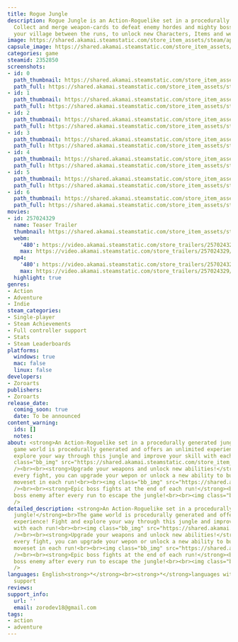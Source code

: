 ```yaml
---
title: Rogue Jungle
description: Rogue Jungle is an Action-Roguelike set in a procedurally generated jungle.
  Collect and merge weapon-cards to defeat enemy hordes and mighty bosses. Build up
  your village between the runs, to unlock new Characters, Items and weapons.
image: https://shared.akamai.steamstatic.com/store_item_assets/steam/apps/2352850/header.jpg?t=1729293364
capsule_image: https://shared.akamai.steamstatic.com/store_item_assets/steam/apps/2352850/capsule_231x87.jpg?t=1729293364
categories: game
steamid: 2352850
screenshots:
- id: 0
  path_thumbnail: https://shared.akamai.steamstatic.com/store_item_assets/steam/apps/2352850/ss_33de46507fe51e249a6895fa2be3668016b10b76.600x338.jpg?t=1729293364
  path_full: https://shared.akamai.steamstatic.com/store_item_assets/steam/apps/2352850/ss_33de46507fe51e249a6895fa2be3668016b10b76.1920x1080.jpg?t=1729293364
- id: 1
  path_thumbnail: https://shared.akamai.steamstatic.com/store_item_assets/steam/apps/2352850/ss_e33460fb7ba5491f5e3c49f5fc36d3b3cb11d969.600x338.jpg?t=1729293364
  path_full: https://shared.akamai.steamstatic.com/store_item_assets/steam/apps/2352850/ss_e33460fb7ba5491f5e3c49f5fc36d3b3cb11d969.1920x1080.jpg?t=1729293364
- id: 2
  path_thumbnail: https://shared.akamai.steamstatic.com/store_item_assets/steam/apps/2352850/ss_d6bbe086a5e84582fafed1e822a3275fce96775e.600x338.jpg?t=1729293364
  path_full: https://shared.akamai.steamstatic.com/store_item_assets/steam/apps/2352850/ss_d6bbe086a5e84582fafed1e822a3275fce96775e.1920x1080.jpg?t=1729293364
- id: 3
  path_thumbnail: https://shared.akamai.steamstatic.com/store_item_assets/steam/apps/2352850/ss_0c218542782d13831f9b0966415ee670396b383f.600x338.jpg?t=1729293364
  path_full: https://shared.akamai.steamstatic.com/store_item_assets/steam/apps/2352850/ss_0c218542782d13831f9b0966415ee670396b383f.1920x1080.jpg?t=1729293364
- id: 4
  path_thumbnail: https://shared.akamai.steamstatic.com/store_item_assets/steam/apps/2352850/ss_2e97c9d88410d3df54f530b3ee10dad0c8e58a9d.600x338.jpg?t=1729293364
  path_full: https://shared.akamai.steamstatic.com/store_item_assets/steam/apps/2352850/ss_2e97c9d88410d3df54f530b3ee10dad0c8e58a9d.1920x1080.jpg?t=1729293364
- id: 5
  path_thumbnail: https://shared.akamai.steamstatic.com/store_item_assets/steam/apps/2352850/ss_b1b4be1221d335d32dacd52c33e6241d09de8933.600x338.jpg?t=1729293364
  path_full: https://shared.akamai.steamstatic.com/store_item_assets/steam/apps/2352850/ss_b1b4be1221d335d32dacd52c33e6241d09de8933.1920x1080.jpg?t=1729293364
- id: 6
  path_thumbnail: https://shared.akamai.steamstatic.com/store_item_assets/steam/apps/2352850/ss_87a3208348fbe7ef45f093d26ab298119a0c8a6e.600x338.jpg?t=1729293364
  path_full: https://shared.akamai.steamstatic.com/store_item_assets/steam/apps/2352850/ss_87a3208348fbe7ef45f093d26ab298119a0c8a6e.1920x1080.jpg?t=1729293364
movies:
- id: 257024329
  name: Teaser Trailer
  thumbnail: https://shared.akamai.steamstatic.com/store_item_assets/steam/apps/257024329/450c263a8bb88d5229a3c6f3648cbbed16fda830/movie_600x337.jpg?t=1729293363
  webm:
    '480': https://video.akamai.steamstatic.com/store_trailers/257024329/movie480_vp9.webm?t=1729293363
    max: https://video.akamai.steamstatic.com/store_trailers/257024329/movie_max_vp9.webm?t=1729293363
  mp4:
    '480': https://video.akamai.steamstatic.com/store_trailers/257024329/movie480.mp4?t=1729293363
    max: https://video.akamai.steamstatic.com/store_trailers/257024329/movie_max.mp4?t=1729293363
  highlight: true
genres:
- Action
- Adventure
- Indie
steam_categories:
- Single-player
- Steam Achievements
- Full controller support
- Stats
- Steam Leaderboards
platforms:
  windows: true
  mac: false
  linux: false
developers:
- Zoroarts
publishers:
- Zoroarts
release_date:
  coming_soon: true
  date: To be announced
content_warning:
  ids: []
  notes:
about: <strong>An Action-Roguelike set in a procedurally generated jungle!</strong><br>The
  game world is procedurally generated and offers an unlimited experience! Fight and
  explore your way through this jungle and improve your skill with each run!<br><br><img
  class="bb_img" src="https://shared.akamai.steamstatic.com/store_item_assets/steam/apps/2352850/extras/Rogue_Jungle_Banner_Big_Fight.jpg?t=1729293364"
  /><br><br><strong>Upgrade your weapons and unlock new abilities!</strong><br>After
  every fight, you can upgrade your wepon or unlock a new ability to build a unique
  moveset in each run!<br><br><img class="bb_img" src="https://shared.akamai.steamstatic.com/store_item_assets/steam/apps/2352850/extras/Rogue_Jungle_Banner_Upgrades.jpg?t=1729293364"
  /><br><br><strong>Epic boss fights at the end of each run!</strong><br>Face a big
  boss enemy after every run to escape the jungle!<br><br><img class="bb_img" src="https://shared.akamai.steamstatic.com/store_item_assets/steam/apps/2352850/extras/Rogue_Jungle_Banner_Boss.jpg?t=1729293364"
  />
detailed_description: <strong>An Action-Roguelike set in a procedurally generated
  jungle!</strong><br>The game world is procedurally generated and offers an unlimited
  experience! Fight and explore your way through this jungle and improve your skill
  with each run!<br><br><img class="bb_img" src="https://shared.akamai.steamstatic.com/store_item_assets/steam/apps/2352850/extras/Rogue_Jungle_Banner_Big_Fight.jpg?t=1729293364"
  /><br><br><strong>Upgrade your weapons and unlock new abilities!</strong><br>After
  every fight, you can upgrade your wepon or unlock a new ability to build a unique
  moveset in each run!<br><br><img class="bb_img" src="https://shared.akamai.steamstatic.com/store_item_assets/steam/apps/2352850/extras/Rogue_Jungle_Banner_Upgrades.jpg?t=1729293364"
  /><br><br><strong>Epic boss fights at the end of each run!</strong><br>Face a big
  boss enemy after every run to escape the jungle!<br><br><img class="bb_img" src="https://shared.akamai.steamstatic.com/store_item_assets/steam/apps/2352850/extras/Rogue_Jungle_Banner_Boss.jpg?t=1729293364"
  />
languages: English<strong>*</strong><br><strong>*</strong>languages with full audio
  support
reviews:
support_info:
  url: ''
  email: zorodev18@gmail.com
tags:
- action
- adventure
---
```

